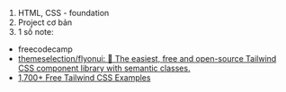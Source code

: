 1. HTML, CSS - foundation 
2. Project cơ bản 
3. 1 số note: 
- freecodecamp
- [themeselection/flyonui: 🚀 The easiest, free and open-source Tailwind CSS component library with semantic classes.](https://github.com/themeselection/flyonui?tab=readme-ov-file)
- [1,700+ Free Tailwind CSS Examples](https://tailwindflex.com/?ref=dailydev)

